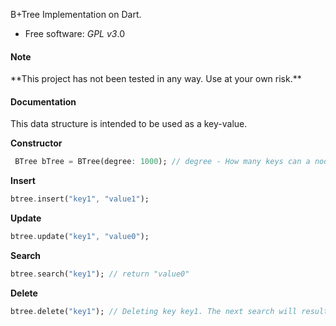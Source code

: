 B+Tree Implementation on Dart.

- Free software: _GPL v3_.0

<h4>Note</h4>
**This project has not been tested in any way. Use at your own risk.**

<h4>Documentation</h4>
This data structure is intended to be used as a key-value.

**Constructor**

```dart
 BTree bTree = BTree(degree: 1000); // degree - How many keys can a node contain
```

**Insert**

```dart
btree.insert("key1", "value1");
```

**Update**

```dart
btree.update("key1", "value0");
```

**Search**

```dart
btree.search("key1"); // return "value0"
```

**Delete**

```dart
btree.delete("key1"); // Deleting key key1. The next search will result in null
```
